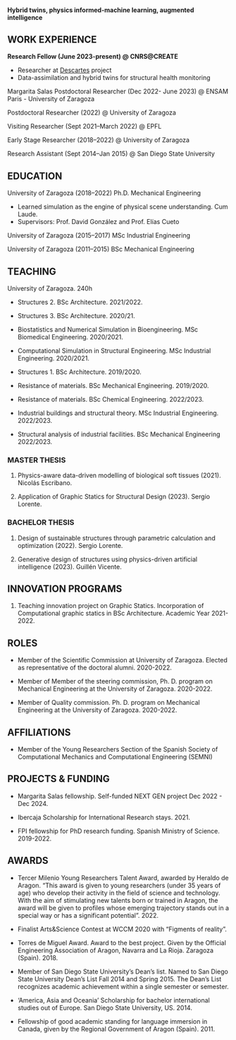 #### Hybrid twins, physics informed-machine learning, augmented intelligence


## WORK EXPERIENCE

**Research Fellow (June 2023-present) @ CNRS@CREATE**
* Researcher at [Descartes](https://descartes.cnrsatcreate.cnrs.fr/) project 
* Data-assimilation and hybrid twins for structural health monitoring

Margarita Salas Postdoctoral Researcher (Dec 2022- June 2023) @ ENSAM Paris - University of Zaragoza 

Postdoctoral Researcher (2022) @ University of Zaragoza

Visiting Researcher (Sept 2021–March 2022) @ EPFL

Early Stage Researcher (2018–2022) @ University of Zaragoza

Research Assistant (Sept 2014–Jan 2015) @ San Diego State University



## EDUCATION
University of Zaragoza (2018–2022) Ph.D. Mechanical Engineering
* Learned simulation as the engine of physical scene understanding. Cum Laude. 
* Supervisors: Prof. David González and Prof. Elías Cueto

University of Zaragoza (2015–2017) MSc Industrial Engineering

University of Zaragoza (2011–2015) BSc Mechanical Engineering

## TEACHING

University of Zaragoza. 240h 

* Structures 2. BSc Architecture. 2021/2022.
  
* Structures 3. BSc Architecture. 2020/21.
  
* Biostatistics and Numerical Simulation in Bioengineering. MSc Biomedical Engineering. 2020/2021.
  
* Computational Simulation in Structural Engineering. MSc Industrial Engineering. 2020/2021.
  
* Structures 1. BSc Architecture. 2019/2020.
  
* Resistance of materials. BSc Mechanical Engineering. 2019/2020.
  
* Resistance of materials. BSc Chemical Engineering. 2022/2023.
  
* Industrial buildings and structural theory. MSc Industrial Engineering. 2022/2023.
  
* Structural analysis of industrial facilities. BSc Mechanical Engineering 2022/2023.

### MASTER THESIS
1. Physics-aware data-driven modelling of biological soft tissues (2021). Nicolás Escribano.
   
1. Application of Graphic Statics for Structural Design (2023). Sergio Lorente.


### BACHELOR THESIS
1. Design of sustainable structures through parametric calculation and optimization (2022). Sergio Lorente.

1. Generative design of structures using physics-driven artificial intelligence (2023). Guillén Vicente.

## INNOVATION PROGRAMS

1. Teaching innovation project on Graphic Statics. Incorporation of Computational graphic statics in BSc Architecture. Academic Year 2021-2022.

## ROLES
* Member of the Scientific Commission at University of Zaragoza. Elected as representative of the doctoral alumni. 2020-2022.
  
* Member of Member of the steering commission, Ph. D. program on Mechanical Engineering at the University of Zaragoza. 2020-2022.
  
* Member of Quality commission. Ph. D. program on Mechanical Engineering at the University of Zaragoza. 2020-2022.

## AFFILIATIONS
* Member of the Young Researchers Section of the Spanish Society of Computational Mechanics and Computational Engineering (SEMNI)

## PROJECTS & FUNDING
* Margarita Salas fellowship. Self-funded NEXT GEN project Dec 2022 - Dec 2024.

* Ibercaja Scholarship for International Research stays. 2021.

* FPI fellowship for PhD research funding. Spanish Ministry of Science. 2019-2022.

## AWARDS

* Tercer Milenio Young Researchers Talent Award, awarded by Heraldo de Aragon. “This award is given to young researchers (under 35 years of age) who develop their activity in the field of science and technology. With the aim of stimulating new talents born or trained in Aragon, the award will be given to profiles whose emerging trajectory stands out in a special way or has a significant potential”. 2022.

* Finalist Arts&Science Contest at WCCM 2020 with “Figments of reality”.

* Torres de Miguel Award. Award to the best project. Given by the Official Engineering Association of Aragon, Navarra and La Rioja. Zaragoza (Spain). 2018.

* Member of San Diego State University’s Dean’s list. Named to San Diego State University Dean’s List Fall 2014 and Spring 2015. The Dean’s List recognizes academic achievement within a single semester or semester. 

* ‘America, Asia and Oceania’ Scholarship for bachelor international studies out of Europe. San Diego State University, US. 2014.

* Fellowship of good academic standing for language immersion in Canada, given by the Regional Government of Aragon (Spain). 2011.

